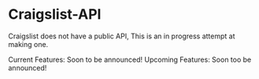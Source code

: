 # Craigslist-API
Craigslist does not have a public API,
This is an in progress attempt at making one.

Current Features:
  Soon to be announced!
Upcoming Features:
  Soon too be announced!
